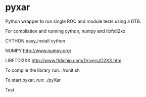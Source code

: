 pyxar
=======

Python wrapper to run single ROC and module tests using a DTB.

For compilation and running cython, numpy and libftdi2xx

CYTHON
easy_install cython

NUMPY
http://www.numpy.org/

LIBFTDI2XX
http://www.ftdichip.com/Drivers/D2XX.htm

To compile the library run:
./runit.sh

To start pyxar, run:
./pyXar


Test
